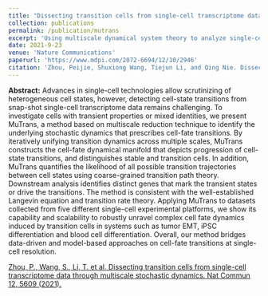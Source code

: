 ```yaml
---
title: "Dissecting transition cells from single-cell transcriptome data through multiscale stochastic dynamics"
collection: publications
permalink: /publication/mutrans
excerpt: 'Using multiscale dynamical system theory to analyze single-cell datasets, quantifying transition paths and dynamical manifold'
date: 2021-9-23
venue: 'Nature Communications'
paperurl: 'https://www.mdpi.com/2072-6694/12/10/2946'
citation: 'Zhou, Peijie, Shuxiong Wang, Tiejun Li, and Qing Nie. Dissecting transition cells from single-cell transcriptome data through multiscale stochastic dynamics. Nat Commun 12, 5609 (2021). https://doi.org/10.1038/s41467-021-25548-w'
---
```

**Abstract:** Advances in single-cell technologies allow scrutinizing of heterogeneous cell states, however, detecting cell-state transitions from snap-shot single-cell transcriptome data remains challenging. To investigate cells with transient properties or mixed identities, we present MuTrans, a method based on multiscale reduction technique to identify the underlying stochastic dynamics that prescribes cell-fate transitions. By iteratively unifying transition dynamics across multiple scales, MuTrans constructs the cell-fate dynamical manifold that depicts progression of cell-state transitions, and distinguishes stable and transition cells. In addition, MuTrans quantifies the likelihood of all possible transition trajectories between cell states using coarse-grained transition path theory. Downstream analysis identifies distinct genes that mark the transient states or drive the transitions. The method is consistent with the well-established Langevin equation and transition rate theory. Applying MuTrans to datasets collected from five different single-cell experimental platforms, we show its capability and scalability to robustly unravel complex cell fate dynamics induced by transition cells in systems such as tumor EMT, iPSC differentiation and blood cell differentiation. Overall, our method bridges data-driven and model-based approaches on cell-fate transitions at single-cell resolution.

[Zhou, P., Wang, S., Li, T. et al. Dissecting transition cells from single-cell transcriptome data through multiscale stochastic dynamics. Nat Commun 12, 5609 (2021).](https://doi.org/10.1038/s41467-021-25548-w)
